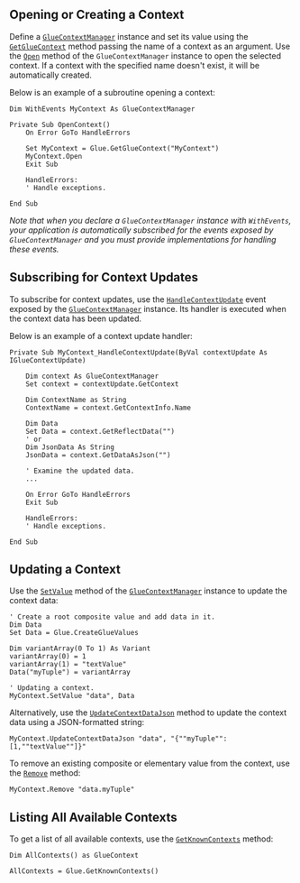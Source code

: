 ## Opening or Creating a Context

Define a [`GlueContextManager`](../../../../getting-started/how-to/glue42-enable-your-app/vba/index.html#classes-gluecontextmanager) instance and set its value using the [`GetGlueContext`](../../../../getting-started/how-to/glue42-enable-your-app/vba/index.html#classes-glue42-getgluecontext) method passing the name of a context as an argument. Use the [`Open`](../../../../getting-started/how-to/glue42-enable-your-app/vba/index.html#classes-gluecontextmanager-open) method of the `GlueContextManager` instance to open the selected context. If a context with the specified name doesn't exist, it will be automatically created.

Below is an example of a subroutine opening a context:

```vbnet
Dim WithEvents MyContext As GlueContextManager

Private Sub OpenContext()
    On Error GoTo HandleErrors

    Set MyContext = Glue.GetGlueContext("MyContext")
    MyContext.Open
    Exit Sub

    HandleErrors:
    ' Handle exceptions.

End Sub
```

*Note that when you declare a `GlueContextManager` instance with `WithEvents`, your application is automatically subscribed for the events exposed by `GlueContextManager` and you must provide implementations for handling these events.*

## Subscribing for Context Updates

To subscribe for context updates, use the [`HandleContextUpdate`](../../../../getting-started/how-to/glue42-enable-your-app/vba/index.html#classes-gluecontextmanager-handlecontextupdate) event exposed by the [`GlueContextManager`](../../../../getting-started/how-to/glue42-enable-your-app/vba/index.html#classes-gluecontextmanager) instance. Its handler is executed when the context data has been updated.

Below is an example of a context update handler:

```vbnet
Private Sub MyContext_HandleContextUpdate(ByVal contextUpdate As IGlueContextUpdate)

    Dim context As GlueContextManager
    Set context = contextUpdate.GetContext

    Dim ContextName as String
    ContextName = context.GetContextInfo.Name

    Dim Data
    Set Data = context.GetReflectData("")
    ' or
    Dim JsonData As String
    JsonData = context.GetDataAsJson("")

    ' Examine the updated data.
    ...

    On Error GoTo HandleErrors
    Exit Sub

    HandleErrors:
    ' Handle exceptions.

End Sub
```

## Updating a Context

Use the [`SetValue`](../../../../getting-started/how-to/glue42-enable-your-app/vba/index.html#classes-gluecontextmanager-setvalue) method of the [`GlueContextManager`](../../../../getting-started/how-to/glue42-enable-your-app/vba/index.html#classes-gluecontextmanager) instance to update the context data:

```vbnet
' Create a root composite value and add data in it.
Dim Data
Set Data = Glue.CreateGlueValues

Dim variantArray(0 To 1) As Variant
variantArray(0) = 1
variantArray(1) = "textValue"
Data("myTuple") = variantArray

' Updating a context.
MyContext.SetValue "data", Data
```

Alternatively, use the [`UpdateContextDataJson`](../../../../getting-started/how-to/glue42-enable-your-app/vba/index.html#classes-gluecontextmanager-updatecontextdatajson) method to update the context data using a JSON-formatted string:

```vbnet
MyContext.UpdateContextDataJson "data", "{""myTuple"":[1,""textValue""]}"
```

To remove an existing composite or elementary value from the context, use the [`Remove`](../../../../getting-started/how-to/glue42-enable-your-app/vba/index.html#classes-gluecontextmanager-remove) method:

```vbnet
MyContext.Remove "data.myTuple"
```

## Listing All Available Contexts

To get a list of all available contexts, use the [`GetKnownContexts`](../../../../getting-started/how-to/glue42-enable-your-app/vba/index.html#classes-glue42-getknowncontexts) method:

```vbnet
Dim AllContexts() as GlueContext

AllContexts = Glue.GetKnownContexts()
```